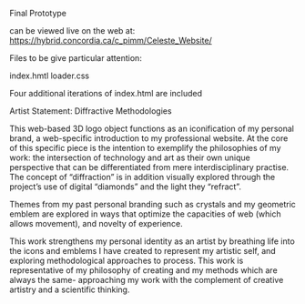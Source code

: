 
Final Prototype

can be viewed live on the web at: https://hybrid.concordia.ca/c_pimm/Celeste_Website/


Files to be give particular attention:

index.hmtl
loader.css

Four additional iterations of index.html are included 

Artist Statement:
Diffractive Methodologies


This web-based 3D logo object functions as an iconification of my personal brand, a web-specific introduction 
to my professional website. At the core of this specific piece is the intention to exemplify the philosophies 
of my work: the intersection of technology and art as their own unique perspective that can be differentiated 
from mere interdisciplinary practise. The concept of “diffraction” is in addition visually explored through the 
project’s use of digital “diamonds” and the light they “refract”. 

Themes from my past personal branding such as crystals and my geometric emblem are explored in ways that optimize 
the capacities of web (which allows movement), and novelty of experience.

This work strengthens my personal identity as an artist by breathing life into the icons and emblems I have
created to represent my artistic self, and exploring methodological approaches to process. This work is 
representative of my philosophy of creating and my methods which are always the same- approaching my work with 
the complement of creative artistry and a scientific thinking. 


